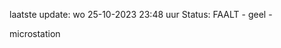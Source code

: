 laatste update: 
wo 25-10-2023 23:48   uur 
Status: FAALT - geel - 
<div class="service Y">microstation</div>